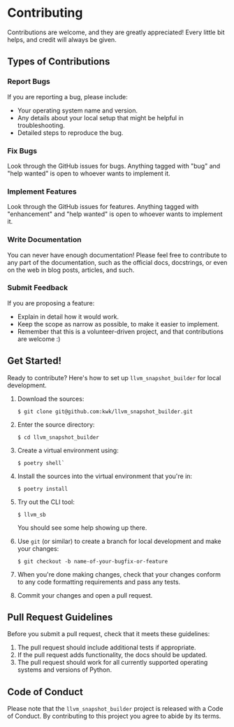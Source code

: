 # Contributing

Contributions are welcome, and they are greatly appreciated! Every little bit
helps, and credit will always be given.

## Types of Contributions

### Report Bugs

If you are reporting a bug, please include:

* Your operating system name and version.
* Any details about your local setup that might be helpful in troubleshooting.
* Detailed steps to reproduce the bug.

### Fix Bugs

Look through the GitHub issues for bugs. Anything tagged with "bug" and "help
wanted" is open to whoever wants to implement it.

### Implement Features

Look through the GitHub issues for features. Anything tagged with "enhancement"
and "help wanted" is open to whoever wants to implement it.

### Write Documentation

You can never have enough documentation! Please feel free to contribute to any
part of the documentation, such as the official docs, docstrings, or even
on the web in blog posts, articles, and such.

### Submit Feedback

If you are proposing a feature:

* Explain in detail how it would work.
* Keep the scope as narrow as possible, to make it easier to implement.
* Remember that this is a volunteer-driven project, and that contributions
  are welcome :)

## Get Started!

Ready to contribute? Here's how to set up `llvm_snapshot_builder` for local development.

1. Download the sources:

     ```console
     $ git clone git@github.com:kwk/llvm_snapshot_builder.git
     ```

2. Enter the source directory:

     ```console
     $ cd llvm_snapshot_builder
     ```
3. Create a virtual environment using:

     ```console
     $ poetry shell`
     ```

4. Install the sources into the virtual environment that you're in:

     ```console
     $ poetry install
     ```

5. Try out the CLI tool:

     ```console
     $ llvm_sb
     ```

   You should see some help showing up there.

6. Use `git` (or similar) to create a branch for local development and make your changes:

    ```console
    $ git checkout -b name-of-your-bugfix-or-feature
    ```

7. When you're done making changes, check that your changes conform to any code formatting requirements and pass any tests.

8. Commit your changes and open a pull request.

## Pull Request Guidelines

Before you submit a pull request, check that it meets these guidelines:

1. The pull request should include additional tests if appropriate.
2. If the pull request adds functionality, the docs should be updated.
3. The pull request should work for all currently supported operating systems and versions of Python.

## Code of Conduct

Please note that the `llvm_snapshot_builder` project is released with a
Code of Conduct. By contributing to this project you agree to abide by its terms.
